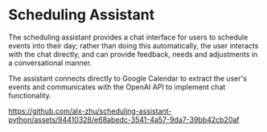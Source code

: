 # Scheduling Assistant

The scheduling assistant provides a chat interface for users to schedule events into their day; rather than doing this automatically, the user interacts with the chat directly, and can provide feedback, needs and adjustments in a conversational manner.

The assistant connects directly to Google Calendar to extract the user's events and communicates with the OpenAI API to implement chat functionality.

https://github.com/alx-zhu/scheduling-assistant-python/assets/94410328/e68abedc-3541-4a57-9da7-39bb42cb20af
